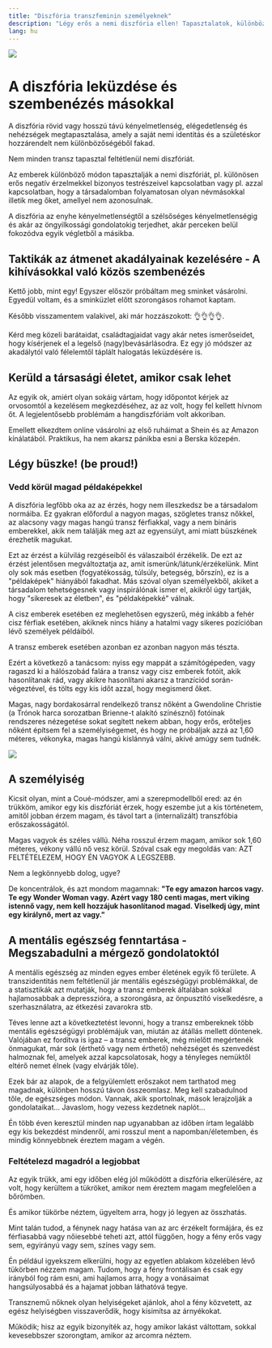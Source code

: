 ```yaml
---
title: "Diszfória transzfeminin személyeknek"
description: "Légy erős a nemi diszfória ellen! Tapasztalatok, különböző érzelmek és a szembenézés fontossága. Taktikák az átmenet kihívásainak kezelésére, segítség a közös szembenézésben. 👭🌈"
lang: hu
---
```


<div class="header-image"><img src="assets/images/undraw_feeling_blue.svg" /></div>

# A diszfória leküzdése és szembenézés másokkal

A diszfória rövid vagy hosszú távú kényelmetlenség, elégedetlenség és nehézségek megtapasztalása, amely a saját nemi identitás és a születéskor hozzárendelt nem különbözőségéből fakad.

Nem minden transz tapasztal feltétlenül nemi diszfóriát.

Az emberek különböző módon tapasztalják a nemi diszfóriát, pl. különösen erős negatív érzelmekkel bizonyos testrészeivel kapcsolatban vagy pl. azzal kapcsolatban, hogy a társadalomban folyamatosan olyan névmásokkal illetik meg őket, amellyel nem azonosulnak.

A diszfória az enyhe kényelmetlenségtől a szélsőséges kényelmetlenségig és akár az öngyilkossági gondolatokig terjedhet, akár perceken belül fokozódva egyik végletből a másikba.

## Taktikák az átmenet akadályainak kezelésére - A kihívásokkal való közös szembenézés

Kettő jobb, mint egy! Egyszer először próbáltam meg sminket vásárolni. Egyedül voltam, és a sminküzlet előtt szorongásos rohamot kaptam.

Később visszamentem valakivel, aki már hozzászokott: 👌👌👌👌.

Kérd meg közeli barátaidat, családtagjaidat vagy akár netes ismerőseidet, hogy kísérjenek el a legelső (nagy)bevásárlásodra. Ez egy jó módszer az akadálytól való félelemtől táplált halogatás leküzdésére is.


## Kerüld a társasági életet, amikor csak lehet

Az egyik ok, amiért olyan sokáig vártam, hogy időpontot kérjek az orvosomtól a kezelésem megkezdéséhez, az az volt, hogy fel kellett hívnom őt. A legjelentősebb problémám a hangdiszfóriám volt akkoriban.

Emellett elkezdtem online vásárolni az első ruháimat a Shein és az Amazon kínálatából. Praktikus, ha nem akarsz pánikba esni a Berska közepén.

## Légy büszke! (be proud!)

### Vedd körül magad példaképekkel

A diszfória legfőbb oka az az érzés, hogy nem illeszkedsz be a társadalom normáiba. Ez gyakran előfordul a nagyon magas, szögletes transz nőkkel, az alacsony vagy magas hangú transz férfiakkal, vagy a nem bináris emberekkel, akik nem találják meg azt az egyensúlyt, ami miatt büszkének érezhetik magukat.

Ezt az érzést a külvilág rezgéseiből és válaszaiból érzékelik. De ezt az érzést jelentősen megváltoztatja az, amit ismerünk/látunk/érzékelünk. Mint oly sok más esetben (fogyatékosság, túlsúly, betegség, bőrszín), ez is a "példaképek" hiányából fakadhat. Más szóval olyan személyekből, akiket a társadalom tehetségesnek vagy inspirálónak ismer el, akikről úgy tartják, hogy "sikeresek az életben", és "példaképekké" válnak.

A cisz emberek esetében ez meglehetősen egyszerű, még inkább a fehér cisz férfiak esetében, akiknek nincs hiány a hatalmi vagy sikeres pozícióban lévő személyek példáiból.

A transz emberek esetében azonban ez azonban nagyon más tészta.

Ezért a következő a tanácsom: nyiss egy mappát a számítógépeden, vagy ragaszd ki a hálószobád falára a transz vagy cisz emberek fotóit, akik hasonlítanak rád, vagy akikre hasonlítani akarsz a tranzíciód során-végeztével, és tölts egy kis időt azzal, hogy megismerd őket.

Magas, nagy bordakosárral rendelkező transz nőként a Gwendoline Christie (a Trónok harca sorozatban Brienne-t alakító színésznő) fotóinak rendszeres nézegetése sokat segített nekem abban, hogy erős, erőteljes nőként építsem fel a személyiségemet, és hogy ne próbáljak azzá az 1,60 méteres, vékonyka, magas hangú kislánnyá válni, akivé amúgy sem tudnék.

<div class="header-image"><img src="assets/images/gwendoline.jpg" /></div>

## A személyiség

Kicsit olyan, mint a Coué-módszer, ami a szerepmodellből ered: az én trükköm, amikor egy kis diszfóriát érzek, hogy eszembe jut a kis történetem, amitől jobban érzem magam, és távol tart a (internalizált) transzfóbia erőszakosságától.

Magas vagyok és széles vállú. Néha rosszul érzem magam, amikor sok 1,60 méteres, vékony vállú nő vesz körül. Szóval csak egy megoldás van: AZT FELTÉTELEZEM, HOGY ÉN VAGYOK A LEGSZEBB.

Nem a legkönnyebb dolog, ugye?

De koncentrálok, és azt mondom magamnak: **"Te egy amazon harcos vagy. Te egy Wonder Woman vagy. Azért vagy 180 centi magas, mert viking istennő vagy, nem kell hozzájuk hasonlítanod magad. Viselkedj úgy, mint egy királynő, mert az vagy."**

## A mentális egészség fenntartása - Megszabadulni a mérgező gondolatoktól

A mentális egészség az minden egyes ember életének egyik fő területe. A transzidentitás nem feltétlenül jár mentális egészségügyi problémákkal, de a statisztikák azt mutatják, hogy a transz emberek általában sokkal hajlamosabbak a depresszióra, a szorongásra, az önpusztító viselkedésre, a szerhasználatra, az étkezési zavarokra stb.

Téves lenne azt a következtetést levonni, hogy a transz embereknek több mentális egészségügyi problémájuk van, miután az átállás mellett döntenek. Valójában ez fordítva is igaz – a transz emberek, még mielőtt megértenék önmagukat, már sok (érthető vagy nem érthető) nehézséget és szenvedést halmoznak fel, amelyek azzal kapcsolatosak, hogy a tényleges nemüktől eltérő nemet élnek (vagy elvárják tőle).

Ezek bár az alapok, de a felgyülemlett erőszakot nem tarthatod meg magadnak, különben hosszú távon összeomlasz. Meg kell szabadulnod tőle, de egészséges módon. Vannak, akik sportolnak, mások lerajzolják a gondolataikat... Javaslom, hogy vezess kezdetnek naplót...

Én több éven keresztül minden nap ugyanabban az időben írtam legalább egy kis bekezdést mindenről, ami rosszul ment a napomban/életemben, és mindig könnyebbnek éreztem magam a végén.

### Feltételezd magadról a legjobbat

Az egyik trükk, ami egy időben elég jól működött a diszfória elkerülésére, az volt, hogy kerültem a tükröket, amikor nem éreztem magam megfelelően a bőrömben.

És amikor tükörbe néztem, ügyeltem arra, hogy jó legyen az összhatás.

Mint talán tudod, a fénynek nagy hatása van az arc érzékelt formájára, és ez férfiasabbá vagy nőiesebbé teheti azt, attól függően, hogy a fény erős vagy sem, egyirányú vagy sem, színes vagy sem.

Én például igyekszem elkerülni, hogy az egyetlen ablakom közelében lévő tükörben nézzem magam. Tudom, hogy a fény frontálisan és csak egy irányból fog rám esni, ami hajlamos arra, hogy a vonásaimat hangsúlyosabbá és a hajamat jobban láthatóvá tegye.

Transznemű nőknek olyan helyiségeket ajánlok, ahol a fény közvetett, az egész helyiségben visszaverődik, hogy kisimítsa az árnyékokat.

Működik; hisz az egyik bizonyíték az, hogy amikor lakást váltottam, sokkal kevesebbszer szorongtam, amikor az arcomra néztem.



